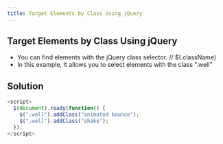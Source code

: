 ```yaml
---
title: Target Elements by Class Using jQuery
---
```

## Target Elements by Class Using jQuery

- You can find elements with the jQuery class selector. // $(.className)
- In this example, It allows you to select elements with the class ".well" 

## Solution
```javascript
<script>
  $(document).ready(function() {
    $(".well").addClass("animated bounce");
    $(".well").addClass("shake");
  });
</script>
```
